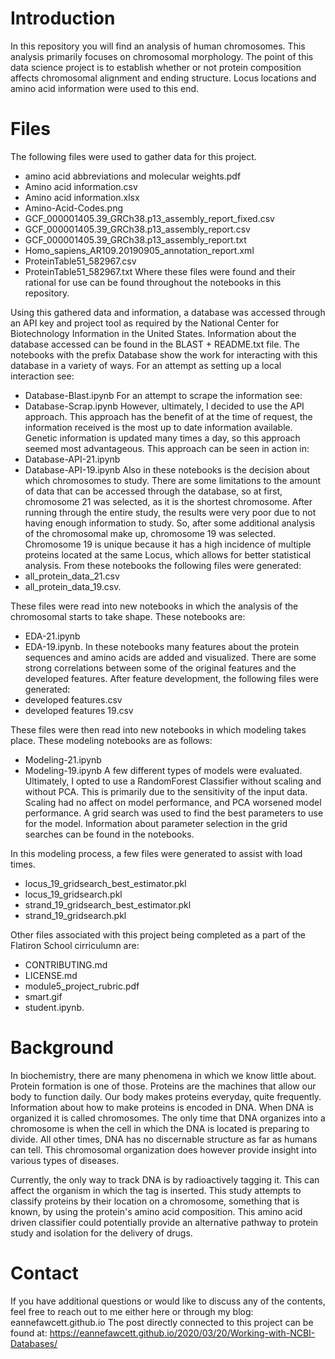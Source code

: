 # Introduction

In this repository you will find an analysis of human chromosomes. This analysis
primarily focuses on chromosomal morphology. The point of this data science
project is to establish whether or not protein composition affects chromosomal
alignment and ending structure. Locus locations and amino acid information
were used to this end.

# Files

The following files were used to gather data for this project.
- amino acid abbreviations and molecular weights.pdf
- Amino acid information.csv
- Amino acid information.xlsx
- Amino-Acid-Codes.png
- GCF_000001405.39_GRCh38.p13_assembly_report_fixed.csv
- GCF_000001405.39_GRCh38.p13_assembly_report.csv
- GCF_000001405.39_GRCh38.p13_assembly_report.txt
- Homo_sapiens_AR109.20190905_annotation_report.xml
- ProteinTable51_582967.csv
- ProteinTable51_582967.txt
Where these files were found and their rational for use can be found throughout
the notebooks in this repository.

Using this gathered data and information, a database was accessed through an API
key and project tool as required by the National Center for Biotechnology
Information in the United States. Information about the database accessed can be
found in the BLAST + README.txt file. The notebooks with the prefix Database
show the work for interacting with this database in a variety of ways.
For an attempt as setting up a local interaction see:
- Database-Blast.ipynb
For an attempt to scrape the information see:
- Database-Scrap.ipynb
However, ultimately, I decided to use the API approach. This approach has the
benefit of at the time of request, the information received is the most up to
date information available. Genetic information is updated many times a day, so
this approach seemed most advantageous. This approach can be seen in action in:
- Database-API-21.ipynb
- Database-API-19.ipynb
Also in these notebooks is the decision about which chromosomes to study. There
are some limitations to the amount of data that can be accessed through the
database, so at first, chromosome 21 was selected, as it is the shortest
chromosome. After running through the entire study, the results were very poor
due to not having enough information to study. So, after some additional
analysis of the chromosomal make up, chromosome 19 was selected. Chromosome 19
is unique because it has a high incidence of multiple proteins located at the
same Locus, which allows for better statistical analysis.
From these notebooks the following files were generated:
- all_protein_data_21.csv
- all_protein_data_19.csv.

These files were read into new notebooks in which the analysis of the chromosomal
starts to take shape. These notebooks are:
- EDA-21.ipynb
- EDA-19.ipynb.
In these notebooks many features about the protein sequences and amino acids
are added and visualized. There are some strong correlations between some of the
original features and the developed features. After feature development, the
following files were generated:
- developed features.csv
- developed features 19.csv

These files were then read into new notebooks in which modeling takes place.
These modeling notebooks are as follows:
- Modeling-21.ipynb
- Modeling-19.ipynb
A few different types of models were evaluated. Ultimately, I opted to use a
RandomForest Classifier without scaling and without PCA. This is primarily due
to the sensitivity of the input data. Scaling had no affect on model performance,
and PCA worsened model performance. A grid search was used to find the best
parameters to use for the model. Information about parameter selection in the
grid searches can be found in the notebooks.

In this modeling process, a few files were generated to assist with load times.
- locus_19_gridsearch_best_estimator.pkl
- locus_19_gridsearch.pkl
- strand_19_gridsearch_best_estimator.pkl
- strand_19_gridsearch.pkl

Other files associated with this project being completed as a part of the Flatiron
School cirriculumn are:
- CONTRIBUTING.md
- LICENSE.md
- module5_project_rubric.pdf
- smart.gif
- student.ipynb.

# Background

In biochemistry, there are many phenomena in which we know little about.
Protein formation is one of those. Proteins are the machines that allow our body
to function daily. Our body makes proteins everyday, quite frequently. Information
about how to make proteins is encoded in DNA. When DNA is organized it is called
chromosomes. The only time that DNA organizes into a chromosome is when the cell
in which the DNA is located is preparing to divide. All other times, DNA has
no discernable structure as far as humans can tell. This chromosomal organization
does however provide insight into various types of diseases.

Currently, the only way to track DNA is by radioactively tagging it. This can
affect the organism in which the tag is inserted. This study attempts to classify
proteins by their location on a chromosome, something that is known, by using
the protein's amino acid composition. This amino acid driven classifier could
potentially provide an alternative pathway to protein study and isolation for
the delivery of drugs.

# Contact

If you have additional questions or would like to discuss any of the contents,
feel free to reach out to me either here or through my blog:
eannefawcett.github.io
The post directly connected to this project can be found at:
https://eannefawcett.github.io/2020/03/20/Working-with-NCBI-Databases/
